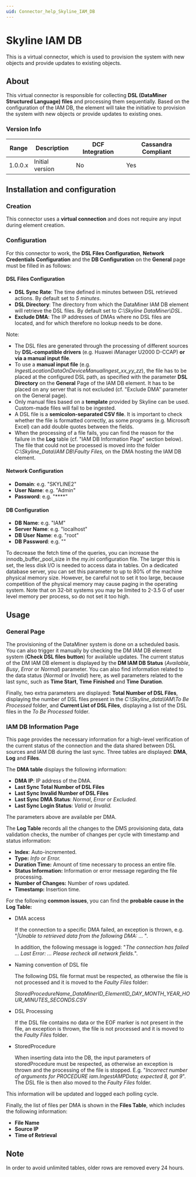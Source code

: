 ```yaml
---
uid: Connector_help_Skyline_IAM_DB
---
```


# Skyline IAM DB

This is a virtual connector, which is used to provision the system with new objects and provide updates to existing objects.

## About

This virtual connector is responsible for collecting **DSL (DataMiner Structured Language) files** and processing them sequentially. Based on the configuration of the IAM DB, the element will take the initiative to provision the system with new objects or provide updates to existing ones.

### Version Info

| **Range** | **Description** | **DCF Integration** | **Cassandra Compliant** |
|------------------|-----------------|---------------------|-------------------------|
| 1.0.0.x          | Initial version | No                  | Yes                     |

## Installation and configuration

### Creation

This connector uses a **virtual connection** and does not require any input during element creation.

### Configuration

For this connector to work, the **DSL Files Configuration**, **Network Credentials Configuration** and the **DB Configuration** on the **General** page must be filled in as follows:

#### DSL Files Configuration

- **DSL Sync Rate**: The time defined in minutes between DSL retrieved actions. By default set to *5 minutes*.
- **DSL Directory**: The directory from which the DataMiner IAM DB element will retrieve the DSL files. By default set to *C:\Skyline DataMiner\DSL*.
- **Exclude DMA**: The IP addresses of DMAs where no DSL files are located, and for which therefore no lookup needs to be done.

Note:

- The DSL files are generated through the processing of different sources by **DSL-compatible drivers** (e.g. Huawei iManager U2000 D-CCAP) **or via a manual input file**.
- To use a **manual input file** (e.g. *IngestLocationDataOnDeviceManualIngest_xx_yy_zz*), the file has to be placed at the configured DSL path, as specified with the parameter **DSL Directory** on the **General** Page of the IAM DB element. It has to be placed on any server that is not excluded (cf. "Exclude DMA" parameter on the General page).
- Only manual files based on a **template** provided by Skyline can be used. Custom-made files will fail to be ingested.
- A DSL file is a **semicolon-separated CSV file**. It is important to check whether the file is formatted correctly, as some programs (e.g. Microsoft Excel) can add double quotes between the fields.
- When the processing of a file fails, you can find the reason for the failure in the **Log** table (cf. "IAM DB Information Page" section below). The file that could not be processed is moved into the folder *C:\Skyline_Data\IAM DB\Faulty Files,* on the DMA hosting the IAM DB element.

#### Network Configuration

- **Domain**: e.g. "SKYLINE2"
- **User** **Name**: e.g. "Admin"
- **Password**: e.g. "\*\*\*\*"

#### DB Configuration

- **DB** **Name**: e.g. "IAM"
- **Server** **Name**: e.g. "localhost"
- **DB** **User** **Name**: e.g. "root"
- **DB** **Password**: e.g. ""

To decrease the fetch time of the queries, you can increase the innodb_buffer_pool_size in the *my.ini* configuration file. The larger this is set, the less disk I/O is needed to access data in tables. On a dedicated database server, you can set this parameter to up to 80% of the machine physical memory size. However, be careful not to set it too large, because competition of the physical memory may cause paging in the operating system. Note that on 32-bit systems you may be limited to 2-3.5 G of user level memory per process, so do not set it too high.

## Usage

### General Page

The provisioning of the DataMiner system is done on a scheduled basis. You can also trigger it manually by checking the DM IAM DB element system (**Check DSL files button**) for available updates. The current status of the DM IAM DB element is displayed by the **DM IAM DB Status** (*Available*, *Busy*, *Error* or *Normal*) parameter. You can also find information related to the data status (*Normal* or *Invalid*) here, as well parameters related to the last sync, such as **Time Start**, **Time** **Finished** and **Time** **Duration**.

Finally, two extra parameters are displayed: **Total Number of DSL Files**, displaying the number of DSL files present in the *C:\Skyline_data\IAM\To Be Processed* folder, and **Current List of DSL Files**, displaying a list of the DSL files in the *To Be Processed* folder.

### IAM DB Information Page

This page provides the necessary information for a high-level verification of the current status of the connection and the data shared between DSL sources and IAM DB during the last sync. Three tables are displayed: **DMA**, **Log** and **Files**.

The **DMA table** displays the following information:

- **DMA IP**: IP address of the DMA.
- **Last Sync Total Number of DSL Files**
- **Last Sync Invalid Number of DSL Files**
- **Last Sync DMA Status**: *Normal*, *Error* or *Excluded.*
- **Last Sync Login Status**: *Valid* or *Invalid.*

The parameters above are available per DMA.

The **Log Table** records all the changes to the DMS provisioning data, data validation checks, the number of changes per cycle with timestamp and status information:

- **Index**: Auto-incremented.
- **Type:** *Info* or *Error.*
- **Duration Time:** Amount of time necessary to process an entire file.
- **Status Information:** Information or error message regarding the file processing.
- **Number of Changes:** Number of rows updated.
- **Timestamp:** Insertion time.

For the following **common issues**, you can find the **probable cause in the Log Table:**

- DMA access

  If the connection to a specific DMA failed, an exception is thrown, e.g. "*\|Unable to retrieved data from the following DMA: ...* ".

  In addition, the following message is logged: "*The connection has failed ... Last Error: ... Please recheck all network fields.*".

- Naming convention of DSL file

  The following DSL file format must be respected, as otherwise the file is not processed and it is moved to the *Faulty Files* folder:

  *StoredProcedureName_DataMinerID_ElementID_DAY_MONTH_YEAR_HOUR_MINUTES_SECONDS.CSV*

- DSL Processing

  If the DSL file contains no data or the EOF marker is not present in the file, an exception is thrown, the file is not processed and it is moved to the *Faulty Files* folder.

- StoredProcedure

  When inserting data into the DB, the input parameters of storedProcedure must be respected, as otherwise an exception is thrown and the processing of the file is stopped. E.g. "*Incorrect number of arguments for PROCEDURE iam.IngestAMPData; expected 8, got 9*". The DSL file is then also moved to the *Faulty Files* folder.

This information will be updated and logged each polling cycle.

Finally, the list of files per DMA is shown in the **Files Table**, which includes the following information:

- **File Name**
- **Source IP**
- **Time of Retrieval**

## Note

In order to avoid unlimited tables, older rows are removed every 24 hours.
